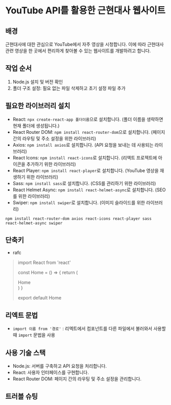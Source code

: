 # YouTube API를 활용한 근현대사 웹사이트

## 배경
근현대사에 대한 관심으로 YouTube에서 자주 영상을 시청합니다. 이에 따라 근현대사 관련 영상을 한 곳에서 편리하게 찾아볼 수 있는 웹사이트를 개발하려고 합니다.

## 작업 순서
1. Node.js 설치 및 버전 확인
2. 폴더 구조 설정: 필요 없는 파일 삭제하고 초기 설정 파일 추가

## 필요한 라이브러리 설치
- React: `npx create-react-app 폴더이름`으로 설치합니다. (폴더 이름을 생략하면 현재 폴더에 생성됩니다.)
- React Router DOM: `npm install react-router-dom`으로 설치합니다. (페이지 간의 라우팅 및 주소 설정을 위한 라이브러리)
- Axios: `npm install axios`로 설치합니다. (API 요청을 보내는 데 사용되는 라이브러리)
- React Icons: `npm install react-icons`로 설치합니다. (리액트 프로젝트에 아이콘을 추가하기 위한 라이브러리)
- React Player: `npm install react-player`로 설치합니다. (YouTube 영상을 재생하기 위한 라이브러리)
- Sass: `npm install sass`로 설치합니다. (CSS를 관리하기 위한 라이브러리)
- React Helmet Async: `npm install react-helmet-async`로 설치합니다. (SEO를 위한 라이브러리)
- Swiper: `npm install swiper`로 설치합니다. (이미지 슬라이드를 위한 라이브러리)

````
npm install react-router-dom axios react-icons react-player sass react-helmet-async swiper
````

## 단축키
- rafc
>import React from 'react'
>
>const Home = () => {
>    return (
>        <div>Home</div>
>    )
>}
>
>export default Home

## 리엑트 문법
- `import 이름 from '경로'` : 리엑트에서 컴포넌트를 다른 파일에서 불러와서 사용할 때 `import` 문법을 사용

## 사용 기술 스택
- Node.js: 서버를 구축하고 API 요청을 처리합니다.
- React: 사용자 인터페이스를 구현합니다.
- React Router DOM: 페이지 간의 라우팅 및 주소 설정을 관리합니다.

## 트러블 슈팅


